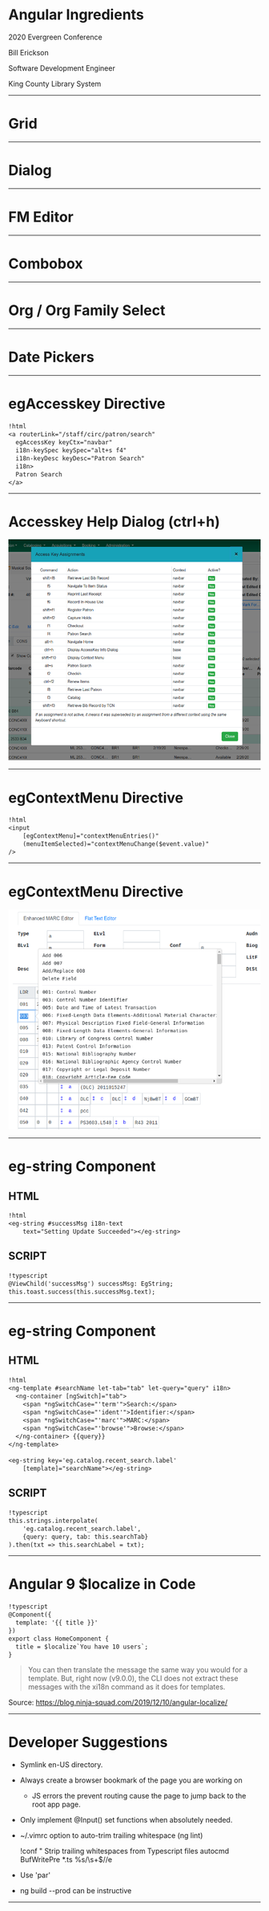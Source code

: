 # Angular Ingredients

2020 Evergreen Conference

Bill Erickson

Software Development Engineer

King County Library System

---

# Grid

---

# Dialog

---

# FM Editor

---

# Combobox

---

# Org / Org Family Select

---

# Date Pickers

---

# egAccesskey Directive

    !html
    <a routerLink="/staff/circ/patron/search"
      egAccessKey keyCtx="navbar"
      i18n-keySpec keySpec="alt+s f4"
      i18n-keyDesc keyDesc="Patron Search"
      i18n>
      Patron Search
    </a>

---

# Accesskey Help Dialog (ctrl+h)

![egAccessKey Help](media/eg-accesskey-help-dialog.png)

---

# egContextMenu Directive

    !html
    <input
        [egContextMenu]="contextMenuEntries()"
        (menuItemSelected)="contextMenuChange($event.value)"
    />

---

# egContextMenu Directive

![Context Menu](media/context-menu.png)

---

# eg-string Component

## HTML

    !html
    <eg-string #successMsg i18n-text 
        text="Setting Update Succeeded"></eg-string>

## SCRIPT

    !typescript
    @ViewChild('successMsg') successMsg: EgString;
    this.toast.success(this.successMsg.text);

---

# eg-string Component

## HTML

    !html
    <ng-template #searchName let-tab="tab" let-query="query" i18n>
      <ng-container [ngSwitch]="tab">
        <span *ngSwitchCase="'term'">Search:</span>
        <span *ngSwitchCase="'ident'">Identifier:</span>
        <span *ngSwitchCase="'marc'">MARC:</span>
        <span *ngSwitchCase="'browse'">Browse:</span>
      </ng-container> {{query}}
    </ng-template>

    <eg-string key='eg.catalog.recent_search.label' 
        [template]="searchName"></eg-string>

## SCRIPT

    !typescript
    this.strings.interpolate(
        'eg.catalog.recent_search.label',
        {query: query, tab: this.searchTab}
    ).then(txt => this.searchLabel = txt);

---

# Angular 9 $localize in Code

	!typescript
	@Component({
	  template: '{{ title }}'
	})
	export class HomeComponent {
	  title = $localize`You have 10 users`;
	}

> You can then translate the message the same way you would for a       
> template.  But, right now (v9.0.0), the CLI does not extract these    
> messages with the xi18n command as it does for templates.             

Source: https://blog.ninja-squad.com/2019/12/10/angular-localize/

---

# Developer Suggestions

- Symlink en-US directory.

- Always create a browser bookmark of the page you are working on
  - JS errors the prevent routing cause the page to jump back to the
    root app page.

- Only implement @Input() set functions when absolutely needed.

- ~/.vimrc option to auto-trim trailing whitespace (ng lint)

    !conf
    " Strip trailing whitespaces from Typescript files
    autocmd BufWritePre *.ts %s/\s\+$//e

- Use 'par'

- ng build --prod can be instructive

---

